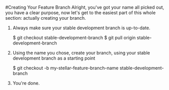 #Creating Your Feature Branch
Alright, you've got your name all picked out, you have a clear purpose, now
let's get to the easiest part of this whole section: actually creating your
branch.

1) Always make sure your stable development branch is up-to-date.

    $ git checkout stable-development-branch
    $ git pull origin stable-development-branch

2) Using the name you chose, create your branch, using your stable development
branch as a starting point

    $ git checkout -b my-stellar-feature-branch-name stable-development-branch

3) You're done.
